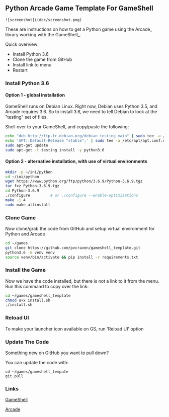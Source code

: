 ## Python Arcade Game Template For GameShell

	![screenshot]i(doc/screenshot.png)

These are instructions on how to get a Python game using the Arcade_ library
working with the GameShell_.

Quick overview:

- Install Python 3.6
- Clone the game from GitHub
- Install link to menu
- Restart

### Install Python 3.6

#### Option 1 - global installation

GameShell runs on Debian Linux. Right now, Debian uses Python 3.5, and Arcade
requires 3.6. So to install 3.6, we need to tell Debian to look at the "testing"
set of files.

Shell over to your GameShell, and copy/paste the following:

```bash
echo "deb http://ftp.fr.debian.org/debian testing main" | sudo tee -a /etc/apt/sources.list
echo 'APT::Default-Release "stable";' | sudo tee -a /etc/apt/apt.conf.d/00local
sudo apt-get update
sudo apt-get -t testing install -y python3.6
```

#### Option 2 - alternative installation, with use of virtual environments

```bash
mkdir -p ~/ini/python
cd ~/ini/python
wget https://www.python.org/ftp/python/3.6.9/Python-3.6.9.tgz
tar fxz Python-3.6.9.tgz
cd Python-3.6.9
./configure         # or ./configure --enable-optimizations
make -j 4
sudo make altinstall
```


### Clone Game

Now clone/grab the code from GitHub and setup virtual environment for Python and Arcade
    
```bash
cd ~/games
git clone https://github.com/pvcraven/gameshell_template.git
python3.6 -m venv venv
source venv/bin/activate && pip install -r requirements.txt
```


### Install the Game

Now we have the code installed, but there is not a link to it from the menu.
Run this command to copy over the link:

```bash
cd ~/games/gameshell_template
chmod u+x install.sh
./install.sh
```


### Reload UI

To make your launcher icon available on GS, run 'Reload UI' option


### Update The Code

Something new on GitHub you want to pull down?

You can update the code with:

```
cd ~/games/gameshell_tempate
git pull
```


### Links

[GameShell](https://www.clockworkpi.com)

[Arcade](http://arcade.academy)
